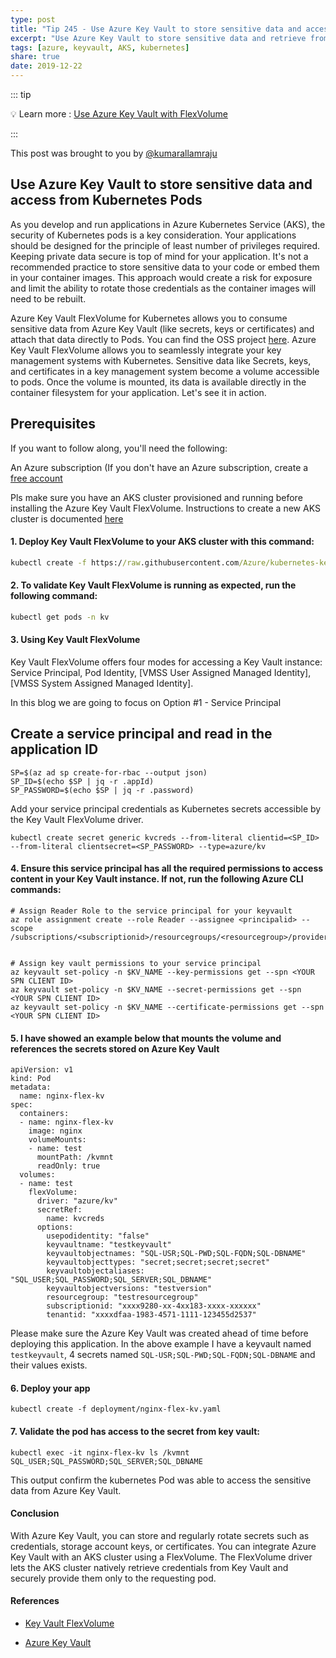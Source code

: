 ```yaml
---
type: post
title: "Tip 245 - Use Azure Key Vault to store sensitive data and access from Kubernetes Pods"
excerpt: "Use Azure Key Vault to store sensitive data and retrieve from Kubernetes Pods"
tags: [azure, keyvault, AKS, kubernetes]
share: true
date: 2019-12-22
---
```



::: tip 

:bulb: Learn more :  [Use Azure Key Vault with FlexVolume](https://docs.microsoft.com/en-us/azure/aks/developer-best-practices-pod-security/?WT.mc_id=docs-azuredevtips-micrum)

:::


This post was brought to you by [@kumarallamraju](https://twitter.com/kumarallamraju)

## Use Azure Key Vault to store sensitive data and access from Kubernetes Pods

As you develop and run applications in Azure Kubernetes Service (AKS), the security of Kubernetes pods is a key consideration. Your applications should be designed for the principle of least number of privileges required. Keeping private data secure is top of mind for your application. It's not a recommended practice to store sensitive data to your code or embed them in your container images. This approach would create a risk for exposure and limit the ability to rotate those credentials as the container images will need to be rebuilt.

Azure Key Vault FlexVolume for Kubernetes allows you to consume sensitive data from Azure Key Vault (like secrets, keys or certificates) and attach that data directly to Pods.  You can find the OSS project [here](https://github.com/Azure/kubernetes-keyvault-flexvol). Azure Key Vault FlexVolume allows you to seamlessly integrate your key management systems with Kubernetes. Sensitive data like Secrets, keys, and certificates in a key management system become a volume accessible to pods. Once the volume is mounted, its data is available directly in the container filesystem for your application. Let's see it in action.


## Prerequisites

If you want to follow along, you'll need the following:

  An Azure subscription (If you don't have an Azure subscription, create a [free account](https://azure.microsoft.com/free/?WT.mc_id=azure-azuredevtips-micrum)

  Pls make sure you have an AKS cluster provisioned and running before installing the Azure Key Vault FlexVolume. Instructions to create a new AKS cluster is documented [here](https://docs.microsoft.com/en-us/azure/aks/kubernetes-walkthrough)

#### 1. Deploy Key Vault FlexVolume to your AKS cluster with this command:

```cmd
kubectl create -f https://raw.githubusercontent.com/Azure/kubernetes-keyvault-flexvol/master/deployment/kv-flexvol-installer.yaml
```

#### 2. To validate Key Vault FlexVolume is running as expected, run the following command:

```cmd
kubectl get pods -n kv
```

#### 3. Using Key Vault FlexVolume

Key Vault FlexVolume offers four modes for accessing a Key Vault instance: Service Principal, Pod Identity, [VMSS User Assigned Managed Identity], [VMSS System Assigned Managed Identity].

In this blog we are going to focus on Option #1 - Service Principal

## Create a service principal and read in the application ID

```text
SP=$(az ad sp create-for-rbac --output json)
SP_ID=$(echo $SP | jq -r .appId)
SP_PASSWORD=$(echo $SP | jq -r .password)
```

Add your service principal credentials as Kubernetes secrets accessible by the Key Vault FlexVolume driver.

```text
kubectl create secret generic kvcreds --from-literal clientid=<SP_ID> --from-literal clientsecret=<SP_PASSWORD> --type=azure/kv
```

#### 4. Ensure this service principal has all the required permissions to access content in your Key Vault instance. If not, run the following Azure CLI commands:

```text
# Assign Reader Role to the service principal for your keyvault
az role assignment create --role Reader --assignee <principalid> --scope /subscriptions/<subscriptionid>/resourcegroups/<resourcegroup>/providers/Microsoft.KeyVault/vaults/<keyvaultname>


# Assign key vault permissions to your service principal
az keyvault set-policy -n $KV_NAME --key-permissions get --spn <YOUR SPN CLIENT ID>
az keyvault set-policy -n $KV_NAME --secret-permissions get --spn <YOUR SPN CLIENT ID>
az keyvault set-policy -n $KV_NAME --certificate-permissions get --spn <YOUR SPN CLIENT ID>
```


#### 5. I have showed an example below that mounts the volume and references the secrets stored on Azure Key Vault

```text
apiVersion: v1
kind: Pod
metadata:
  name: nginx-flex-kv
spec:
  containers:
  - name: nginx-flex-kv
    image: nginx
    volumeMounts:
    - name: test
      mountPath: /kvmnt
      readOnly: true
  volumes:
  - name: test
    flexVolume:
      driver: "azure/kv"
      secretRef:
        name: kvcreds                             
      options:
        usepodidentity: "false"                  
        keyvaultname: "testkeyvault"             
        keyvaultobjectnames: "SQL-USR;SQL-PWD;SQL-FQDN;SQL-DBNAME"
        keyvaultobjecttypes: "secret;secret;secret;secret"
        keyvaultobjectaliases: "SQL_USER;SQL_PASSWORD;SQL_SERVER;SQL_DBNAME"
        keyvaultobjectversions: "testversion"     
        resourcegroup: "testresourcegroup"        
        subscriptionid: "xxxx9280-xx-4xx183-xxxx-xxxxxx"  
        tenantid: "xxxxdfaa-1983-4571-1111-123455d2537"
```

Please make sure the Azure Key Vault was created ahead of time before deploying this application. In the above example I have a keyvault named `testkeyvault`, 4 secrets named `SQL-USR;SQL-PWD;SQL-FQDN;SQL-DBNAME` and their values exists. 

#### 6. Deploy your app

```
kubectl create -f deployment/nginx-flex-kv.yaml
```


#### 7. Validate the pod has access to the secret from key vault:

```text
kubectl exec -it nginx-flex-kv ls /kvmnt
SQL_USER;SQL_PASSWORD;SQL_SERVER;SQL_DBNAME
```

This output confirm the kubernetes Pod was able to access the sensitive data from Azure Key Vault.


#### Conclusion

With Azure Key Vault, you can store and regularly rotate secrets such as credentials, storage account keys, or certificates. You can integrate Azure Key Vault with an AKS cluster using a FlexVolume. The FlexVolume driver lets the AKS cluster natively retrieve credentials from Key Vault and securely provide them only to the requesting pod. 

#### References

* [Key Vault FlexVolume](https://github.com/Azure/kubernetes-keyvault-flexvol?WT.mc_id=docs-azuredevtips-micrum)

* [Azure Key Vault](https://azure.microsoft.com/en-us/services/key-vault/?WT.mc_id=docs-azuredevtips-micrum)

